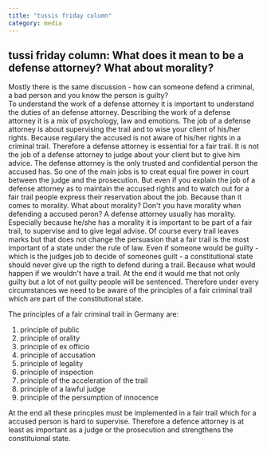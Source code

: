 ```yaml
---
title: "tussis friday column" 
category: media
---
```

## tussi friday column: What does it mean to be a defense attorney? What about morality? 

Mostly there is the same discussion - how can someone defend a criminal, a bad person and you know the person is guilty?  
To understand the work of a defense attorney it is important to understand the duties of an defense attorney. 
Describing the work of a defense attorney it is a mix of psychology, law and emotions. The job of a defense attorney is about supervising 
the trail and to wise your client of his/her rights. Because regulary the accused is not aware of his/her rights in a criminal trail. 
Therefore a defense attorney is essential for a fair trail. It is not the job of a defense attorney to judge about your client but to give him advice. 
The defense attorney is the only trusted and confidential person the accused has. So one of the main jobs is to creat equal fire power in court 
between the judge and the prosecution. 
But even if you explain the job of a defense attorney as to maintain the accused rights and to watch out for a fair trail people express their 
reservation about the job. Because than it comes to morality. 
What about morality? Don't you have morality when defending a accused peron? 
A defense attorney usually has morality. Especially because he/she has a morality it is important to be part of a fair trail, to supervise and to give 
legal advise. Of course every trail leaves marks but that does not change the persuasion that a fair trail is the most important of a state under the rule of law. 
Even if someone would be guilty - which is the judges job to decide of someones guilt - a constitutional state should never give up the rigth to defend during a trail. 
Because what would happen if we wouldn't have a trail. At the end it would me that not only guilty but a lot of not guilty people will be sentenced. 
Therefore under every circumstances we need to be aware of the principles of a fair criminal trail which are part of the constitutional state. 

The principles of a fair criminal trail in Germany are: 

1. principle of public
2. principle of orality
3. principle of ex officio 
4. principle of accusation
5. principle of legality
6. principle of inspection
7. principle of the acceleration of the trail
8. principle of a lawful judge
9. principle of the persumption of innocence

At the end all these princples must be implemented in a fair trail which for a accused person is hard to supervise. Therefore a defence attorney
is at least as important as a judge or the prosecution and strengthens the constituional state. 
